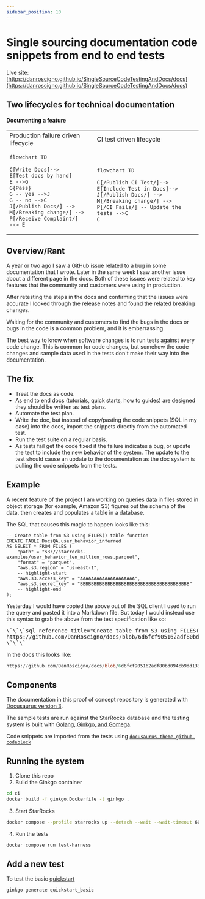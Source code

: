 ```yaml
---
sidebar_position: 10
---
```


# Single sourcing documentation code snippets from end to end tests

Live site: [https://danroscigno.github.io/SingleSourceCodeTestingAndDocs/docs](https://danroscigno.github.io/SingleSourceCodeTestingAndDocs/docs)

## Two lifecycles for technical documentation

#### Documenting a feature

<table>
<tr>
<td> Production failure driven lifecycle </td> <td> CI test driven lifecycle </td>
</tr>
<tr>
<td>

```mermaid
flowchart TD

C[Write Docs]--> 
E[Test docs by hand]
E -->G
G{Pass}
G -- yes -->J
G -- no -->C
J[/Publish Docs/] -->
M[/Breaking change/] -->
P[/Receive Complaint/] 
--> E
```

</td>
<td><br/>

```mermaid
flowchart TD

C[/Publish CI Test/]--> 
E[Include Test in Docs]--> 
J[/Publish Docs/] -->
M[/Breaking change/] -->
P[/CI Fails/] -- Update the tests -->C
C
```

</td>
</tr>
</table>

## Overview/Rant

A year or two ago I saw a GitHub issue related to a bug in some documentation
that I wrote. Later in the same week I saw another issue about a different page
in the docs. Both of these issues were related to key features that the 
community and customers were using in production.

After retesting the steps in the docs and confirming that the issues were
accurate I looked through the release notes and found the related breaking
changes.

Waiting for the community and customers to find the bugs in the docs or bugs in
the code is a common problem, and it is embarrassing.

The best way to know when software changes is to run tests against every code
change. This is common for code changes, but somehow the code changes and sample
data used in the tests don't make their way into the documentation.

## The fix

- Treat the docs as code.
- As end to end docs (tutorials, quick starts, how to guides) are designed they
should be written as test plans.
- Automate the test plan.
- Write the doc, but instead of copy/pasting the code snippets (SQL in my case)
into the docs, import the snippets directly from the automated test.
- Run the test suite on a regular basis.
- As tests fail get the code fixed if the failure indicates a bug, or update the
test to include the new behavior of the system. The update to the test should cause
an update to the documentation as the doc system is pulling the code snippets
from the tests.

## Example

A recent feature of the project I am working on queries data in files stored
in object storage (for example, Amazon S3) figures out the schema of the data, then
creates and populates a table in a database.

The SQL that causes this magic to happen looks like this:

```plaintext
-- Create table from S3 using FILES() table function
CREATE TABLE DocsQA.user_behavior_inferred
AS SELECT * FROM FILES (
	"path" = "s3://starrocks-examples/user_behavior_ten_million_rows.parquet",
	"format" = "parquet",
	"aws.s3.region" = "us-east-1",
	-- highlight-start
	"aws.s3.access_key" = "AAAAAAAAAAAAAAAAAAAA",
	"aws.s3.secret_key" = "BBBBBBBBBBBBBBBBBBBBBBBBBBBBBBBBBBBBBBBB"
	-- highlight-end
);
```

Yesterday I would have copied the above out of the SQL client I used to run
the query and pasted it into a Markdown file. But today I would instead use
this syntax to grab the above from the test specification like so:

<pre>
\`\`\`sql reference title="Create table from S3 using FILES() table function"
https://github.com/DanRoscigno/docs/blob/6d6fcf905162adf80bd094cb9dd133a5c557bdd3/SQL/files_table_fxn.sql#L1-L11
\`\`\`
</pre>

In the docs this looks like:

```sql reference title="Create table from S3 using FILES() table function"
https://github.com/DanRoscigno/docs/blob/6d6fcf905162adf80bd094cb9dd133a5c557bdd3/SQL/files_table_fxn.sql#L1-L11
```

## Components

The documentation in this proof of concept repository is generated with 
[Docusaurus version 3](https://docusaurus.io/).

The sample tests are run against the StarRocks database and the testing system
is built with [Golang, Ginkgo, and Gomega](https://onsi.github.io/ginkgo/).

Code snippets are imported from the tests using [`docusaurus-theme-github-codeblock`](https://github.com/christian-bromann/docusaurus-theme-github-codeblock/blob/main/README.md)

## Running the system

1. Clone this repo
2. Build the Ginkgo container

```bash
cd ci
docker build -f ginkgo.Dockerfile -t ginkgo .
```

3. Start StarRocks

```bash
docker compose --profile starrocks up --detach --wait --wait-timeout 60
```

4. Run the tests

```bash
docker compose run test-harness
```

## Add a new test

To test the basic [quickstart](https://docs.starrocks.io/docs/quick_start/shared-nothing/)

```bash
ginkgo generate quickstart_basic
```
